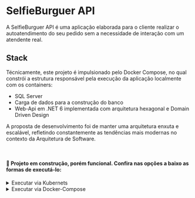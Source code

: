 ﻿# SelfieBurguer API

A SelfieBurguer API é uma aplicação elaborada para o cliente realizar o autoatendimento do seu pedido sem a necessidade de interação com um atendente real.

## Stack

Técnicamente, este projeto é impulsionado pelo Docker Compose, no qual constrói a estrutura responsável pela execução da aplicação localmente com os containers:
- SQL Server
- Carga de dados para a construção do banco
- Web-Api em .NET 6 implementada com arquitetura hexagonal e Domain Driven Design

A proposta de desenvolvimento foi de manter uma arquitetura enxuta e escalável, refletindo constantemente as tendências mais modernas no contexto da Arquitetura de Software.

<br>

#### 🚧 Projeto em construção, porém funcional. Confira nas opções a baixo as formas de executá-lo:

<details>
<summary>Executar via Kubernets</summary>

# 🚧

<br>

</details>


<details>
<summary>Executar via Docker-Compose</summary>

## 👨‍💻 Instruções de execução no terminal
Abra o terminal de sua preferência, clone o projeto e acesse o diretório raiz.

Execute o comando `./ambiente-iniciar.ps1` (Windows com WSL2) ou `./ambiente-iniciar.sh` (Linux e Mac) para buildar a aplicação:

```sh
# Os arquivos de script "ambiente-iniciar.ps1" e "ambiente-iniciar.sh" executam:
docker-compose -f .\docker-compose.yml up
```

<div style="text-align:center;">
	<img src="./assets/1.png">
</div>

<br>
<br>

Abra seu navegador e acesse a documentação da aplicação pela url `http://localhost:8001/swagger`.

<div style="text-align:center;">
	<img src="./assets/2.png">
</div>

<br>
<br>

⚠️ Para finalizar os containers, digite `CTRL+C` no terminal e em seguida execute o comando `./ambiente-parar.ps1` (Windows com WSL2) ou `./ambiente-parar.sh` (Linux e Mac).

```sh
# Os arquivos de script "ambiente-parar.ps1" e "ambiente-parar.sh" executam:
docker-compose -f .\docker-compose.yml down ; docker rm $(docker ps -q --filter status=exited) ;  docker ps -a
```

<div style="text-align:center;">
	<img src="./assets/3.png">
</div>
<hr>
<br>

## 🆚 Instruções de execução no visual studio
No Gerenciador de Soluções, localize o arquivo `docker-compose`:
<div style="text-align:center;">
	<img src="./assets/4.png">
</div>

<br>
<br>


Clique com o botão direito em cima dele e marque a opção "Definir projeto de inicialização":
<div style="text-align:center;">
	<img src="./assets/5.png">
</div>

<br>
<br>

Em seguida, clique no ícone de "play" verde do Docker Compose, localizado no centro superior da IDE:
<div style="text-align:center;">
	<img src="./assets/6.png">
</div>

<br>
<br>

Aguarde alguns instantes até que o navegador abra automaticamente o swagger da aplicação.

</details>